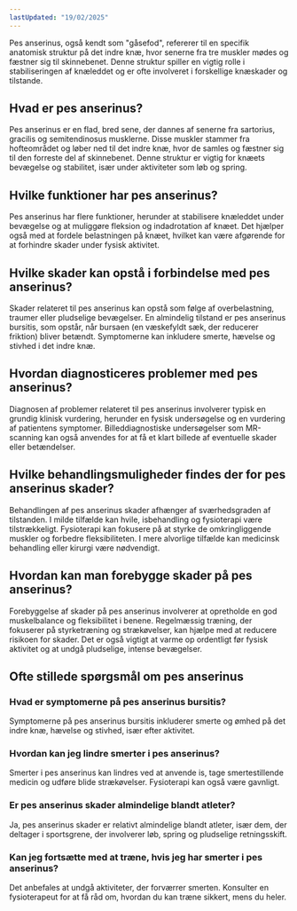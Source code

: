 ```yaml
---
lastUpdated: "19/02/2025"
---
```


Pes anserinus, også kendt som "gåsefod", refererer til en specifik anatomisk struktur på det indre knæ, hvor senerne fra tre muskler mødes og fæstner sig til skinnebenet. Denne struktur spiller en vigtig rolle i stabiliseringen af knæleddet og er ofte involveret i forskellige knæskader og tilstande.

## Hvad er pes anserinus?

Pes anserinus er en flad, bred sene, der dannes af senerne fra sartorius, gracilis og semitendinosus musklerne. Disse muskler stammer fra hofteområdet og løber ned til det indre knæ, hvor de samles og fæstner sig til den forreste del af skinnebenet. Denne struktur er vigtig for knæets bevægelse og stabilitet, især under aktiviteter som løb og spring.

## Hvilke funktioner har pes anserinus?

Pes anserinus har flere funktioner, herunder at stabilisere knæleddet under bevægelse og at muliggøre fleksion og indadrotation af knæet. Det hjælper også med at fordele belastningen på knæet, hvilket kan være afgørende for at forhindre skader under fysisk aktivitet.

## Hvilke skader kan opstå i forbindelse med pes anserinus?

Skader relateret til pes anserinus kan opstå som følge af overbelastning, traumer eller pludselige bevægelser. En almindelig tilstand er pes anserinus bursitis, som opstår, når bursaen (en væskefyldt sæk, der reducerer friktion) bliver betændt. Symptomerne kan inkludere smerte, hævelse og stivhed i det indre knæ.

## Hvordan diagnosticeres problemer med pes anserinus?

Diagnosen af problemer relateret til pes anserinus involverer typisk en grundig klinisk vurdering, herunder en fysisk undersøgelse og en vurdering af patientens symptomer. Billeddiagnostiske undersøgelser som MR-scanning kan også anvendes for at få et klart billede af eventuelle skader eller betændelser.

## Hvilke behandlingsmuligheder findes der for pes anserinus skader?

Behandlingen af pes anserinus skader afhænger af sværhedsgraden af tilstanden. I milde tilfælde kan hvile, isbehandling og fysioterapi være tilstrækkeligt. Fysioterapi kan fokusere på at styrke de omkringliggende muskler og forbedre fleksibiliteten. I mere alvorlige tilfælde kan medicinsk behandling eller kirurgi være nødvendigt.

## Hvordan kan man forebygge skader på pes anserinus?

Forebyggelse af skader på pes anserinus involverer at opretholde en god muskelbalance og fleksibilitet i benene. Regelmæssig træning, der fokuserer på styrketræning og strækøvelser, kan hjælpe med at reducere risikoen for skader. Det er også vigtigt at varme op ordentligt før fysisk aktivitet og at undgå pludselige, intense bevægelser.

## Ofte stillede spørgsmål om pes anserinus

### Hvad er symptomerne på pes anserinus bursitis?

Symptomerne på pes anserinus bursitis inkluderer smerte og ømhed på det indre knæ, hævelse og stivhed, især efter aktivitet.

### Hvordan kan jeg lindre smerter i pes anserinus?

Smerter i pes anserinus kan lindres ved at anvende is, tage smertestillende medicin og udføre blide strækøvelser. Fysioterapi kan også være gavnligt.

### Er pes anserinus skader almindelige blandt atleter?

Ja, pes anserinus skader er relativt almindelige blandt atleter, især dem, der deltager i sportsgrene, der involverer løb, spring og pludselige retningsskift.

### Kan jeg fortsætte med at træne, hvis jeg har smerter i pes anserinus?

Det anbefales at undgå aktiviteter, der forværrer smerten. Konsulter en fysioterapeut for at få råd om, hvordan du kan træne sikkert, mens du heler.
